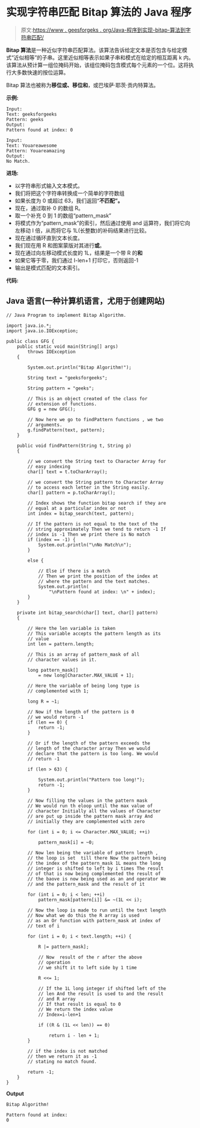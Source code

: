 # 实现字符串匹配 Bitap 算法的 Java 程序

> 原文:[https://www . geesforgeks . org/Java-程序到实现-bitap-算法到字符串匹配/](https://www.geeksforgeeks.org/java-program-to-implement-bitap-algorithm-for-string-matching/)

**Bitap 算法**是一种近似字符串匹配算法。该算法告诉给定文本是否包含与给定模式“近似相等”的子串。这里近似相等表示如果子串和模式在给定的相互距离 k 内。该算法从预计算一组位掩码开始，该组位掩码包含模式每个元素的一个位。这将执行大多数快速的按位运算。

Bitap 算法也被称为**移位或、移位和**，或巴埃萨·耶茨·贡内特算法。

**示例:**

```
Input:
Text: geeksforgeeks
Pattern: geeks
Output:
Pattern found at index: 0

Input:
Text: Youareawesome
Pattern: Youareamazing
Output:
No Match.
```

**进场:**

*   以字符串形式输入文本模式。
*   我们将把这个字符串转换成一个简单的字符数组
*   如果长度为 0 或超过 63，我们返回“**不匹配”。**
*   现在，通过取补 0 的数组 R。
*   取一个补充 0 到 1 的数组“pattern_mask”
*   将模式作为“pattern_mask”的索引，然后通过使用 and 运算符，我们将它向左移动 I 倍，从而将它与 1L(长整数)的补码结果进行比较。
*   现在通过循环直到文本长度。
*   我们现在用 R 和图案蒙版对其进行**或**。
*   现在通过向左移动模式长度的 1L，结果是一个带 R 的**和**
*   如果它等于零，我们通过 I-len+1 打印它，否则返回-1
*   输出是模式匹配的文本索引。

**代码:**

## Java 语言(一种计算机语言，尤用于创建网站)

```
// Java Program to implement Bitap Algorithm.

import java.io.*;
import java.io.IOException;

public class GFG {
    public static void main(String[] args)
        throws IOException
    {

        System.out.println("Bitap Algorithm!");

        String text = "geeksforgeeks";

        String pattern = "geeks";

        // This is an object created of the class for
        // extension of functions.
        GFG g = new GFG();

        // Now here we go to findPattern functions , we two
        // arguments.
        g.findPattern(text, pattern);
    }

    public void findPattern(String t, String p)
    {

        // we convert the String text to Character Array for
        // easy indexing
        char[] text = t.toCharArray();

        // we convert the String pattern to Character Array
        // to access each letter in the String easily.
        char[] pattern = p.toCharArray();

        // Index shows the function bitap search if they are
        // equal at a particular index or not
        int index = bitap_search(text, pattern);

        // If the pattern is not equal to the text of the
        // string approximately Then we tend to return -1 If
        // index is -1 Then we print there is No match
        if (index == -1) {
            System.out.println("\nNo Match\n");
        }

        else {

            // Else if there is a match
            // Then we print the position of the index at
            // where the pattern and the text matches.
            System.out.println(
                "\nPattern found at index: \n" + index);
        }
    }

    private int bitap_search(char[] text, char[] pattern)
    {

        // Here the len variable is taken
        // This variable accepts the pattern length as its
        // value
        int len = pattern.length;

        // This is an array of pattern_mask of all
        // character values in it.

        long pattern_mask[]
            = new long[Character.MAX_VALUE + 1];

        // Here the variable of being long type is
        // complemented with 1;

        long R = ~1;

        // Now if the length of the pattern is 0
        // we would return -1
        if (len == 0) {
            return -1;
        }

        // Or if the length of the pattern exceeds the
        // length of the character array Then we would
        // declare that the pattern is too long. We would
        // return -1

        if (len > 63) {

            System.out.println("Pattern too long!");
            return -1;
        }

        // Now filling the values in the pattern mask
        // We would run th eloop until the max value of
        // character Initially all the values of Character
        // are put up inside the pattern mask array And
        // initially they are complemented with zero

        for (int i = 0; i <= Character.MAX_VALUE; ++i)

            pattern_mask[i] = ~0;

        // Now len being the variable of pattern length ,
        // the loop is set  till there Now the pattern being
        // the index of the pattern_mask 1L means the long
        // integer is shifted to left by i times The result
        // of that is now being complemented the result of
        // the baove is now being used as an and operator We
        // and the pattern_mask and the result of it

        for (int i = 0; i < len; ++i)
            pattern_mask[pattern[i]] &= ~(1L << i);

        // Now the loop is made to run until the text length
        // Now what we do this the R array is used
        // as an Or function with pattern_mask at index of
        // text of i

        for (int i = 0; i < text.length; ++i) {

            R |= pattern_mask];

            // Now  result of the r after the above
            // operation
            // we shift it to left side by 1 time

            R <<= 1;

            // If the 1L long integer if shifted left of the
            // len And the result is used to and the result
            // and R array
            // If that result is equal to 0
            // We return the index value
            // Index=i-len+1

            if ((R & (1L << len)) == 0)

                return i - len + 1;
        }

        // if the index is not matched
        // then we return it as -1
        // stating no match found.

        return -1;
    }
}
```

**Output**

```
Bitap Algorithm!

Pattern found at index: 
0
```